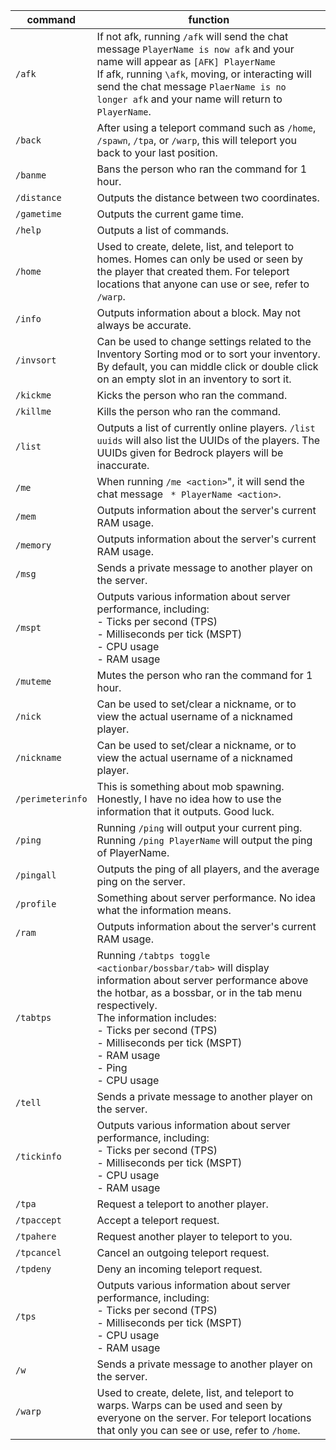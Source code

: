 | command | function |
| --- | --- |
| `/afk` | If not afk, running `/afk` will send the chat message `PlayerName is now afk` and your name will appear as `[AFK] PlayerName` <br> If afk, running `\afk`, moving, or interacting will send the chat message `PlaerName is no longer afk` and your name will return to `PlayerName`. | 
| `/back` | After using a teleport command such as `/home`, `/spawn`, `/tpa`, or `/warp`, this will teleport you back to your last position. |
| `/banme` | Bans the person who ran the command for 1 hour. |
| `/distance` | Outputs the distance between two coordinates. |
| `/gametime` | Outputs the current game time. |
| `/help` | Outputs a list of commands. |
| `/home` | Used to create, delete, list, and teleport to homes. Homes can only be used or seen by the player that created them. For teleport locations that anyone can use or see, refer to `/warp`. |
| `/info` | Outputs information about a block. May not always be accurate. |
| `/invsort` | Can be used to change settings related to the Inventory Sorting mod or to sort your inventory. By default, you can middle click or double click on an empty slot in an inventory to sort it. |
| `/kickme` | Kicks the person who ran the command. |
| `/killme` | Kills the person who ran the command. |
| `/list` | Outputs a list of currently online players. `/list uuids` will also list the UUIDs of the players. The UUIDs given for Bedrock players will be inaccurate. |
| `/me` | When running `/me <action>`", it will send the chat message ` * PlayerName <action>`. |
| `/mem` | Outputs information about the server's current RAM usage. |
| `/memory` | Outputs information about the server's current RAM usage. |
| `/msg` | Sends a private message to another player on the server. |
| `/mspt` | Outputs various information about server performance, including: <br> - Ticks per second (TPS) <br> - Milliseconds per tick (MSPT) <br> - CPU usage <br> - RAM usage |
| `/muteme` | Mutes the person who ran the command for 1 hour. |
| `/nick` | Can be used to set/clear a nickname, or to view the actual username of a nicknamed player. |
| `/nickname` | Can be used to set/clear a nickname, or to view the actual username of a nicknamed player. |
| `/perimeterinfo` | This is something about mob spawning. Honestly, I have no idea how to use the information that it outputs. Good luck. |
| `/ping` | Running `/ping` will output your current ping. <br> Running `/ping PlayerName` will output the ping of PlayerName.|
| `/pingall` | Outputs the ping of all players, and the average ping on the server. |
| `/profile` | Something about server performance. No idea what the information means. |
| `/ram` | Outputs information about the server's current RAM usage. |
| `/tabtps` | Running `/tabtps toggle <actionbar/bossbar/tab>` will display information about server performance above the hotbar, as a bossbar, or in the tab menu respectively. <br> The information includes: <br> - Ticks per second (TPS) <br> - Milliseconds per tick (MSPT) <br> - RAM usage <br> - Ping <br> - CPU usage |
| `/tell` | Sends a private message to another player on the server. |
| `/tickinfo` | Outputs various information about server performance, including: <br> - Ticks per second (TPS) <br> - Milliseconds per tick (MSPT) <br> - CPU usage <br> - RAM usage |
| `/tpa` | Request a teleport to another player. |
| `/tpaccept` | Accept a teleport request. |
| `/tpahere` | Request another player to teleport to you. |
| `/tpcancel` | Cancel an outgoing teleport request. |
| `/tpdeny` | Deny an incoming teleport request. |
| `/tps` | Outputs various information about server performance, including: <br> - Ticks per second (TPS) <br> - Milliseconds per tick (MSPT) <br> - CPU usage <br> - RAM usage |
| `/w` | Sends a private message to another player on the server. |
| `/warp` | Used to create, delete, list, and teleport to warps. Warps can be used and seen by everyone on the server. For teleport locations that only you can see or use, refer to `/home`. |
